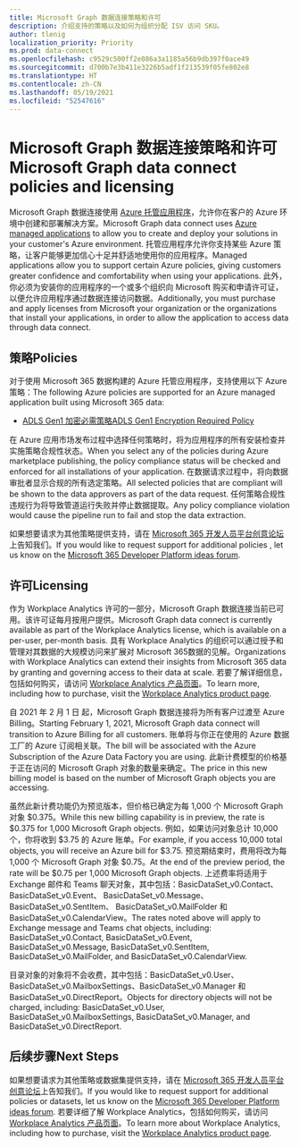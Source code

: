 ```yaml
---
title: Microsoft Graph 数据连接策略和许可
description: 介绍支持的策略以及如何为组织分配 ISV 访问 SKU。
author: tlenig
localization_priority: Priority
ms.prod: data-connect
ms.openlocfilehash: c9529c500ff2e086a3a1185a56b9db397f0ace49
ms.sourcegitcommit: d700b7e3b411e3226b5adf1f213539f05fe802e8
ms.translationtype: HT
ms.contentlocale: zh-CN
ms.lasthandoff: 05/19/2021
ms.locfileid: "52547616"
---
```

# <a name="microsoft-graph-data-connect-policies-and-licensing"></a><span data-ttu-id="b09e4-103">Microsoft Graph 数据连接策略和许可</span><span class="sxs-lookup"><span data-stu-id="b09e4-103">Microsoft Graph data connect policies and licensing</span></span>

<span data-ttu-id="b09e4-104">Microsoft Graph 数据连接使用 [Azure 托管应用程序](/azure/managed-applications/overview)，允许你在客户的 Azure 环境中创建和部署解决方案。</span><span class="sxs-lookup"><span data-stu-id="b09e4-104">Microsoft Graph data connect uses [Azure managed applications](/azure/managed-applications/overview) to allow you to create and deploy your solutions in your customer's Azure environment.</span></span> <span data-ttu-id="b09e4-105">托管应用程序允许你支持某些 Azure 策略，让客户能够更加信心十足并舒适地使用你的应用程序。</span><span class="sxs-lookup"><span data-stu-id="b09e4-105">Managed applications allow you to support certain Azure policies, giving customers greater confidence and comfortability when using your applications.</span></span> <span data-ttu-id="b09e4-106">此外，你必须为安装你的应用程序的一个或多个组织向 Microsoft 购买和申请许可证，以便允许应用程序通过数据连接访问数据。</span><span class="sxs-lookup"><span data-stu-id="b09e4-106">Additionally, you must purchase and apply licenses from Microsoft your organization or the organizations that install your applications, in order to allow the application to access data through data connect.</span></span>

## <a name="policies"></a><span data-ttu-id="b09e4-107">策略</span><span class="sxs-lookup"><span data-stu-id="b09e4-107">Policies</span></span>

<span data-ttu-id="b09e4-108">对于使用 Microsoft 365 数据构建的 Azure 托管应用程序，支持使用以下 Azure 策略：</span><span class="sxs-lookup"><span data-stu-id="b09e4-108">The following Azure policies are supported for an Azure managed application built using Microsoft 365 data:</span></span>

- [<span data-ttu-id="b09e4-109">ADLS Gen1 加密必需策略</span><span class="sxs-lookup"><span data-stu-id="b09e4-109">ADLS Gen1 Encryption Required Policy</span></span>](/azure/azure-policy/scripts/enforce-datalakestore-encryption)

<span data-ttu-id="b09e4-110">在 Azure 应用市场发布过程中选择任何策略时，将为应用程序的所有安装检查并实施策略合规性状态。</span><span class="sxs-lookup"><span data-stu-id="b09e4-110">When you select any of the policies during Azure marketplace publishing, the policy compliance status will be checked and enforced for all installations of your application.</span></span> <span data-ttu-id="b09e4-111">在数据请求过程中，将向数据审批者显示合规的所有选定策略。</span><span class="sxs-lookup"><span data-stu-id="b09e4-111">All selected policies that are compliant will be shown to the data approvers as part of the data request.</span></span> <span data-ttu-id="b09e4-112">任何策略合规性违规行为将导致管道运行失败并停止数据提取。</span><span class="sxs-lookup"><span data-stu-id="b09e4-112">Any policy compliance violation would cause the pipeline run to fail and stop the data extraction.</span></span>

<span data-ttu-id="b09e4-113">如果想要请求为其他策略提供支持，请在 [Microsoft 365 开发人员平台创意论坛](https://techcommunity.microsoft.com/t5/microsoft-365-developer-platform/idb-p/Microsoft365DeveloperPlatform/label-name/Microsoft%20Graph)上告知我们。</span><span class="sxs-lookup"><span data-stu-id="b09e4-113">If you would like to request support for additional policies , let us know on the [Microsoft 365 Developer Platform ideas forum](https://techcommunity.microsoft.com/t5/microsoft-365-developer-platform/idb-p/Microsoft365DeveloperPlatform/label-name/Microsoft%20Graph).</span></span>

## <a name="licensing"></a><span data-ttu-id="b09e4-114">许可</span><span class="sxs-lookup"><span data-stu-id="b09e4-114">Licensing</span></span>

<span data-ttu-id="b09e4-115">作为 Workplace Analytics 许可的一部分，Microsoft Graph 数据连接当前已可用。该许可证每月按用户提供。</span><span class="sxs-lookup"><span data-stu-id="b09e4-115">Microsoft Graph data connect is currently available as part of the Workplace Analytics license, which is available on a per-user, per-month basis.</span></span> <span data-ttu-id="b09e4-116">具有 Workplace Analytics 的组织可以通过授予和管理对其数据的大规模访问来扩展对 Microsoft 365数据的见解。</span><span class="sxs-lookup"><span data-stu-id="b09e4-116">Organizations with Workplace Analytics can extend their insights from Microsoft 365 data by granting and governing access to their data at scale.</span></span> <span data-ttu-id="b09e4-117">若要了解详细信息，包括如何购买，请访问 [Workplace Analytics 产品页面](https://products.office.com/business/workplace-analytics)。</span><span class="sxs-lookup"><span data-stu-id="b09e4-117">To learn more, including how to purchase, visit the  [Workplace Analytics product page](https://products.office.com/business/workplace-analytics).</span></span>

<span data-ttu-id="b09e4-118">自 2021 年 2 月 1 日 起，Microsoft Graph 数据连接将为所有客户过渡至 Azure Billing。</span><span class="sxs-lookup"><span data-stu-id="b09e4-118">Starting February 1, 2021, Microsoft Graph data connect will transition to Azure Billing for all customers.</span></span> <span data-ttu-id="b09e4-119">账单将与你正在使用的 Azure 数据工厂的 Azure 订阅相关联。</span><span class="sxs-lookup"><span data-stu-id="b09e4-119">The bill will be associated with the Azure Subscription of the Azure Data Factory you are using.</span></span> <span data-ttu-id="b09e4-120">此新计费模型的价格基于正在访问的 Microsoft Graph 对象的数量来确定。</span><span class="sxs-lookup"><span data-stu-id="b09e4-120">The price in this new billing model is based on the number of Microsoft Graph objects you are accessing.</span></span>

<span data-ttu-id="b09e4-121">虽然此新计费功能仍为预览版本，但价格已确定为每 1,000 个 Microsoft Graph 对象 $0.375。</span><span class="sxs-lookup"><span data-stu-id="b09e4-121">While this new billing capability is in preview, the rate is $0.375 for 1,000 Microsoft Graph objects.</span></span> <span data-ttu-id="b09e4-122">例如，如果访问对象总计 10,000 个，你将收到 $3.75 的 Azure 账单。</span><span class="sxs-lookup"><span data-stu-id="b09e4-122">For example, if you access 10,000 total objects, you will receive an Azure bill for $3.75.</span></span> <span data-ttu-id="b09e4-123">预览期结束时，费用将改为每 1,000 个 Microsoft Graph 对象 $0.75。</span><span class="sxs-lookup"><span data-stu-id="b09e4-123">At the end of the preview period, the rate will be $0.75 per 1,000 Microsoft Graph objects.</span></span> <span data-ttu-id="b09e4-124">上述费率将适用于 Exchange 邮件和 Teams 聊天对象，其中包括：BasicDataSet_v0.Contact、 BasicDataSet_v0.Event、 BasicDataSet_v0.Message、 BasicDataSet_v0.SentItem、 BasicDataSet_v0.MailFolder 和 BasicDataSet_v0.CalendarView。</span><span class="sxs-lookup"><span data-stu-id="b09e4-124">The rates noted above will apply to Exchange message and Teams chat objects, including: BasicDataSet_v0.Contact, BasicDataSet_v0.Event, BasicDataSet_v0.Message, BasicDataSet_v0.SentItem, BasicDataSet_v0.MailFolder, and BasicDataSet_v0.CalendarView.</span></span>

<span data-ttu-id="b09e4-125">目录对象的对象将不会收费，其中包括：BasicDataSet_v0.User、 BasicDataSet_v0.MailboxSettings、BasicDataSet_v0.Manager 和 BasicDataSet_v0.DirectReport。</span><span class="sxs-lookup"><span data-stu-id="b09e4-125">Objects for directory objects will not be charged, including: BasicDataSet_v0.User, BasicDataSet_v0.MailboxSettings, BasicDataSet_v0.Manager, and BasicDataSet_v0.DirectReport.</span></span>

## <a name="next-steps"></a><span data-ttu-id="b09e4-126">后续步骤</span><span class="sxs-lookup"><span data-stu-id="b09e4-126">Next Steps</span></span>
<span data-ttu-id="b09e4-127">如果想要请求为其他策略或数据集提供支持，请在 [Microsoft 365 开发人员平台创意论坛](https://techcommunity.microsoft.com/t5/microsoft-365-developer-platform/idb-p/Microsoft365DeveloperPlatform/label-name/Microsoft%20Graph)上告知我们。</span><span class="sxs-lookup"><span data-stu-id="b09e4-127">If you would like to request support for additional policies or datasets, let us know on the [Microsoft 365 Developer Platform ideas forum](https://techcommunity.microsoft.com/t5/microsoft-365-developer-platform/idb-p/Microsoft365DeveloperPlatform/label-name/Microsoft%20Graph).</span></span> <span data-ttu-id="b09e4-128">若要详细了解 Workplace Analytics，包括如何购买，请访问 [Workplace Analytics 产品页面](https://products.office.com/business/workplace-analytics)。</span><span class="sxs-lookup"><span data-stu-id="b09e4-128">To learn more about Workplace Analytics, including how to purchase, visit the [Workplace Analytics product page](https://products.office.com/business/workplace-analytics).</span></span>